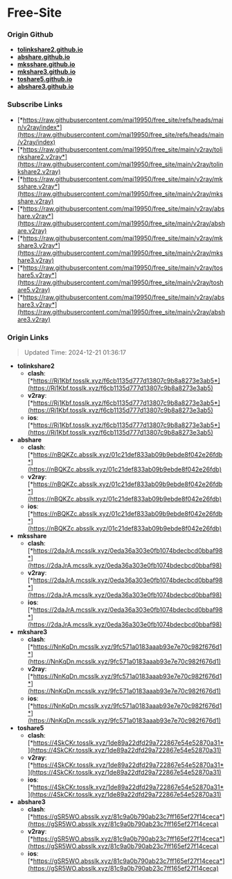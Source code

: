 # Free-Site

### Origin Github

- [**tolinkshare2.github.io**](https://github.com/tolinkshare2/tolinkshare2.github.io)
- [**abshare.github.io**](https://github.com/abshare/abshare.github.io)
- [**mksshare.github.io**](https://github.com/mksshare/mksshare.github.io)
- [**mkshare3.github.io**](https://github.com/mkshare3/mkshare3.github.io)
- [**toshare5.github.io**](https://github.com/toshare5/toshare5.github.io)
- [**abshare3.github.io**](https://github.com/abshare3/abshare3.github.io)

### Subscribe Links

- [*https://raw.githubusercontent.com/mai19950/free_site/refs/heads/main/v2ray/index*](https://raw.githubusercontent.com/mai19950/free_site/refs/heads/main/v2ray/index)
- [*https://raw.githubusercontent.com/mai19950/free_site/main/v2ray/tolinkshare2.v2ray*](https://raw.githubusercontent.com/mai19950/free_site/main/v2ray/tolinkshare2.v2ray)
- [*https://raw.githubusercontent.com/mai19950/free_site/main/v2ray/mksshare.v2ray*](https://raw.githubusercontent.com/mai19950/free_site/main/v2ray/mksshare.v2ray)
- [*https://raw.githubusercontent.com/mai19950/free_site/main/v2ray/abshare.v2ray*](https://raw.githubusercontent.com/mai19950/free_site/main/v2ray/abshare.v2ray)
- [*https://raw.githubusercontent.com/mai19950/free_site/main/v2ray/mkshare3.v2ray*](https://raw.githubusercontent.com/mai19950/free_site/main/v2ray/mkshare3.v2ray)
- [*https://raw.githubusercontent.com/mai19950/free_site/main/v2ray/toshare5.v2ray*](https://raw.githubusercontent.com/mai19950/free_site/main/v2ray/toshare5.v2ray)
- [*https://raw.githubusercontent.com/mai19950/free_site/main/v2ray/abshare3.v2ray*](https://raw.githubusercontent.com/mai19950/free_site/main/v2ray/abshare3.v2ray)

### Origin Links

> Updated Time: 2024-12-21 01:36:17

- **tolinkshare2**
  - **clash**: [*https://Rj1Kbf.tosslk.xyz/f6cb1135d777d13807c9b8a8273e3ab5*](https://Rj1Kbf.tosslk.xyz/f6cb1135d777d13807c9b8a8273e3ab5)
  - **v2ray**: [*https://Rj1Kbf.tosslk.xyz/f6cb1135d777d13807c9b8a8273e3ab5*](https://Rj1Kbf.tosslk.xyz/f6cb1135d777d13807c9b8a8273e3ab5)
  - **ios**: [*https://Rj1Kbf.tosslk.xyz/f6cb1135d777d13807c9b8a8273e3ab5*](https://Rj1Kbf.tosslk.xyz/f6cb1135d777d13807c9b8a8273e3ab5)
- **abshare**
  - **clash**: [*https://nBQKZc.absslk.xyz/01c21def833ab09b9ebde8f042e26fdb*](https://nBQKZc.absslk.xyz/01c21def833ab09b9ebde8f042e26fdb)
  - **v2ray**: [*https://nBQKZc.absslk.xyz/01c21def833ab09b9ebde8f042e26fdb*](https://nBQKZc.absslk.xyz/01c21def833ab09b9ebde8f042e26fdb)
  - **ios**: [*https://nBQKZc.absslk.xyz/01c21def833ab09b9ebde8f042e26fdb*](https://nBQKZc.absslk.xyz/01c21def833ab09b9ebde8f042e26fdb)
- **mksshare**
  - **clash**: [*https://2daJrA.mcsslk.xyz/0eda36a303e0fb1074bdecbcd0bbaf98*](https://2daJrA.mcsslk.xyz/0eda36a303e0fb1074bdecbcd0bbaf98)
  - **v2ray**: [*https://2daJrA.mcsslk.xyz/0eda36a303e0fb1074bdecbcd0bbaf98*](https://2daJrA.mcsslk.xyz/0eda36a303e0fb1074bdecbcd0bbaf98)
  - **ios**: [*https://2daJrA.mcsslk.xyz/0eda36a303e0fb1074bdecbcd0bbaf98*](https://2daJrA.mcsslk.xyz/0eda36a303e0fb1074bdecbcd0bbaf98)
- **mkshare3**
  - **clash**: [*https://NnKqDn.mcsslk.xyz/9fc571a0183aaab93e7e70c982f676d1*](https://NnKqDn.mcsslk.xyz/9fc571a0183aaab93e7e70c982f676d1)
  - **v2ray**: [*https://NnKqDn.mcsslk.xyz/9fc571a0183aaab93e7e70c982f676d1*](https://NnKqDn.mcsslk.xyz/9fc571a0183aaab93e7e70c982f676d1)
  - **ios**: [*https://NnKqDn.mcsslk.xyz/9fc571a0183aaab93e7e70c982f676d1*](https://NnKqDn.mcsslk.xyz/9fc571a0183aaab93e7e70c982f676d1)
- **toshare5**
  - **clash**: [*https://4SkCKr.tosslk.xyz/1de89a22dfd29a722867e54e52870a31*](https://4SkCKr.tosslk.xyz/1de89a22dfd29a722867e54e52870a31)
  - **v2ray**: [*https://4SkCKr.tosslk.xyz/1de89a22dfd29a722867e54e52870a31*](https://4SkCKr.tosslk.xyz/1de89a22dfd29a722867e54e52870a31)
  - **ios**: [*https://4SkCKr.tosslk.xyz/1de89a22dfd29a722867e54e52870a31*](https://4SkCKr.tosslk.xyz/1de89a22dfd29a722867e54e52870a31)
- **abshare3**
  - **clash**: [*https://gSR5WO.absslk.xyz/81c9a0b790ab23c7ff165ef27f14ceca*](https://gSR5WO.absslk.xyz/81c9a0b790ab23c7ff165ef27f14ceca)
  - **v2ray**: [*https://gSR5WO.absslk.xyz/81c9a0b790ab23c7ff165ef27f14ceca*](https://gSR5WO.absslk.xyz/81c9a0b790ab23c7ff165ef27f14ceca)
  - **ios**: [*https://gSR5WO.absslk.xyz/81c9a0b790ab23c7ff165ef27f14ceca*](https://gSR5WO.absslk.xyz/81c9a0b790ab23c7ff165ef27f14ceca)
